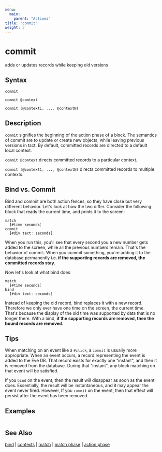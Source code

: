 ```yaml
---
menu:
  main:
    parent: "Actions"
title: "commit"
weight: 3
---
```


# commit

adds or updates records while keeping old versions

## Syntax

```eve
commit

commit @context

commit (@context1, ..., @contextN)
```

## Description

`commit` signifies the beginning of the action phase of a block. The semantics of commit are to update or create new objects, while leaving previous versions in tact. By default, committed records are directed to a default local context.

`commit @context` directs committed records to a particular context.

`commit (@context1, ..., @contextN)` directs committed records to multiple contexts.

## Bind vs. Commit

Bind and commit are both action fences, so they have close but very different behavior. Let's look at how the two differ. Consider the following block that reads the current time, and prints it to the screen:

```eve
match
  [#time seconds]
commit
  [#div text: seconds]
```

When you run this, you'll see that every second you a new number gets added to the screen, while all the previous numbers remain. That's the behavior of commit. When you commit something, you're adding it to the database permanently i.e. **if the supporting records are removed, the committed records stay**.

Now let's look at what bind does:

```eve
match
  [#time seconds]
bind
  [#div text: seconds]
```

Instead of keeping the old record, bind replaces it with a new record. Therefore we only ever have one time on the screen, the current time. That's because the display of the old time was supported by data that is no longer there. With a bind, **if the supporting records are removed, then the bound records are removed**.

## Tips

When matching on an event like a `#click`, a `commit` is usually more appropriate. When an event occurs, a record representing the event is added to the Eve DB. That record exists for exactly one "instant", and then it is removed from the database. During that "instant", any block matching on that event will be satisfied. 

If you `bind` on the event, then the result will disappear as soon as the event does. Essentially, the result will be instantaneous, and it may appear the event never fired. However, If you `commit` on the event, then that effect will persist after the event has been removed.

## Examples

```eve
```

## See Also

[bind](../bind) | [contexts](../context) | [match](../match) | [match phase](../match-phase) | [action phase](../action-phase)
